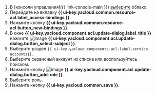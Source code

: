 1. В [консоли управления]({{ link-console-main }}) [выберите](../../resource-manager/operations/cloud/switch-cloud.md) облако.
1. Перейдите на вкладку **{{ ui-key.yacloud.common.resource-acl.label_access-bindings }}**.
1. Нажмите кнопку **{{ ui-key.yacloud.common.resource-acl.button_new-bindings }}**.
1. В окне **{{ ui-key.yacloud.component.acl.update-dialog.label_title }}** нажмите ![image](../../_assets/console-icons/plus.svg) **{{ ui-key.yacloud.component.acl.update-dialog.button_select-subject }}**.
1. Выберите раздел `{{ ui-key.yacloud_components.acl.label.service-accounts}}`.
1. Выберите сервисный аккаунт из списка или воспользуйтесь поиском.
1. Нажмите кнопку ![image](../../_assets/console-icons/plus.svg) **{{ ui-key.yacloud.component.acl.update-dialog.button_add-role }}**.
1. Выберите роль.
1. Нажмите кнопку **{{ ui-key.yacloud.common.save }}**.